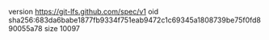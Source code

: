version https://git-lfs.github.com/spec/v1
oid sha256:683da6babe1877fb9334f751eab9472c1c69345a1808739be75f0fd890055a78
size 10097
